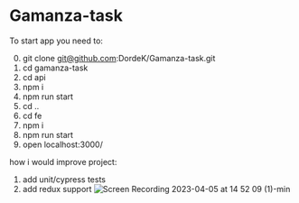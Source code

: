 # Gamanza-task

To start app you need to:

0. git clone git@github.com:DordeK/Gamanza-task.git
1. cd gamanza-task
2. cd api
3. npm i
4. npm run start
5. cd ..
6. cd fe
7. npm i
8. npm run start
9. open localhost:3000/

how i would improve project:

1. add unit/cypress tests
2. add redux support
![Screen Recording 2023-04-05 at 14 52 09 (1)-min](https://user-images.githubusercontent.com/69770580/230094784-704b3fb5-3020-440f-b33e-52030b606517.gif)
